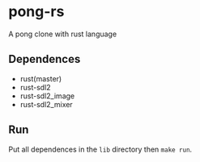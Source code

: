 pong-rs
=======

A pong clone with rust language


Dependences
-----------

* rust(master)
* rust-sdl2
* rust-sdl2_image
* rust-sdl2_mixer


Run
---

Put all dependences in the `lib` directory then `make run`.

